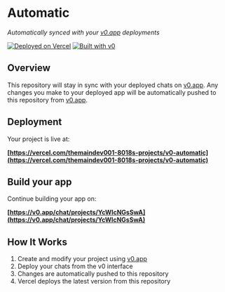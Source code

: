 # Automatic

*Automatically synced with your [v0.app](https://v0.app) deployments*

[![Deployed on Vercel](https://img.shields.io/badge/Deployed%20on-Vercel-black?style=for-the-badge&logo=vercel)](https://vercel.com/themaindev001-8018s-projects/v0-automatic)
[![Built with v0](https://img.shields.io/badge/Built%20with-v0.app-black?style=for-the-badge)](https://v0.app/chat/projects/YcWIcNGsSwA)

## Overview

This repository will stay in sync with your deployed chats on [v0.app](https://v0.app).
Any changes you make to your deployed app will be automatically pushed to this repository from [v0.app](https://v0.app).

## Deployment

Your project is live at:

**[https://vercel.com/themaindev001-8018s-projects/v0-automatic](https://vercel.com/themaindev001-8018s-projects/v0-automatic)**

## Build your app

Continue building your app on:

**[https://v0.app/chat/projects/YcWIcNGsSwA](https://v0.app/chat/projects/YcWIcNGsSwA)**

## How It Works

1. Create and modify your project using [v0.app](https://v0.app)
2. Deploy your chats from the v0 interface
3. Changes are automatically pushed to this repository
4. Vercel deploys the latest version from this repository